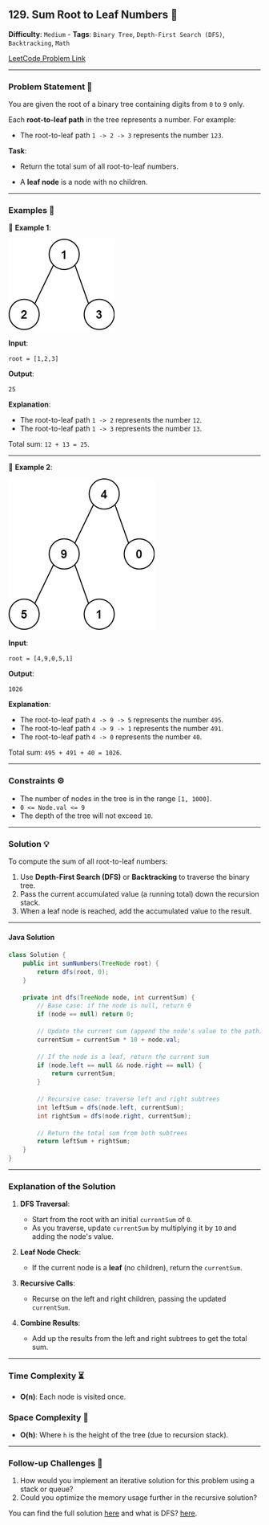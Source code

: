 ## 129. Sum Root to Leaf Numbers 🔗

**Difficulty**: `Medium` - **Tags**: `Binary Tree`, `Depth-First Search (DFS)`, `Backtracking`, `Math`

[LeetCode Problem Link](https://leetcode.com/problems/sum-root-to-leaf-numbers/)

---

### Problem Statement 📜

You are given the root of a binary tree containing digits from `0` to `9` only.

Each **root-to-leaf path** in the tree represents a number. For example:
- The root-to-leaf path `1 -> 2 -> 3` represents the number `123`.

**Task**:
- Return the total sum of all root-to-leaf numbers.

- A **leaf node** is a node with no children.

---

### Examples 🌟

🔹 **Example 1**:

![](num1tree.jpg)

**Input**:

```plaintext
root = [1,2,3]
```

**Output**:

```plaintext
25
```

**Explanation**:
- The root-to-leaf path `1 -> 2` represents the number `12`.
- The root-to-leaf path `1 -> 3` represents the number `13`.

Total sum: `12 + 13 = 25`.

---

🔹 **Example 2**:

![](num2tree.jpg)

**Input**:

```plaintext
root = [4,9,0,5,1]
```

**Output**:

```plaintext
1026
```

**Explanation**:
- The root-to-leaf path `4 -> 9 -> 5` represents the number `495`.
- The root-to-leaf path `4 -> 9 -> 1` represents the number `491`.
- The root-to-leaf path `4 -> 0` represents the number `40`.

Total sum: `495 + 491 + 40 = 1026`.

---

### Constraints ⚙️

- The number of nodes in the tree is in the range `[1, 1000]`.
- `0 <= Node.val <= 9`
- The depth of the tree will not exceed `10`.

---

### Solution 💡

To compute the sum of all root-to-leaf numbers:
1. Use **Depth-First Search (DFS)** or **Backtracking** to traverse the binary tree.
2. Pass the current accumulated value (a running total) down the recursion stack.
3. When a leaf node is reached, add the accumulated value to the result.

---

#### Java Solution

```java
class Solution {
    public int sumNumbers(TreeNode root) {
        return dfs(root, 0);
    }
    
    private int dfs(TreeNode node, int currentSum) {
        // Base case: if the node is null, return 0
        if (node == null) return 0;
        
        // Update the current sum (append the node's value to the path)
        currentSum = currentSum * 10 + node.val;
        
        // If the node is a leaf, return the current sum
        if (node.left == null && node.right == null) {
            return currentSum;
        }
        
        // Recursive case: traverse left and right subtrees
        int leftSum = dfs(node.left, currentSum);
        int rightSum = dfs(node.right, currentSum);
        
        // Return the total sum from both subtrees
        return leftSum + rightSum;
    }
}
```

---

### Explanation of the Solution

1. **DFS Traversal**:
   - Start from the root with an initial `currentSum` of `0`.
   - As you traverse, update `currentSum` by multiplying it by `10` and adding the node's value.

2. **Leaf Node Check**:
   - If the current node is a **leaf** (no children), return the `currentSum`.

3. **Recursive Calls**:
   - Recurse on the left and right children, passing the updated `currentSum`.

4. **Combine Results**:
   - Add up the results from the left and right subtrees to get the total sum.

---

### Time Complexity ⏳

- **O(n)**: Each node is visited once.

### Space Complexity 💾

- **O(h)**: Where `h` is the height of the tree (due to recursion stack).

---

### Follow-up Challenges 🧐

1. How would you implement an iterative solution for this problem using a stack or queue?
2. Could you optimize the memory usage further in the recursive solution?

You can find the full solution [here](Solution.java) and what is DFS?  [here](What_is_DFS.md). 